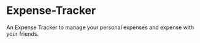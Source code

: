 # Expense-Tracker
An Expense Tracker to manage your personal expenses and expense with your friends.
